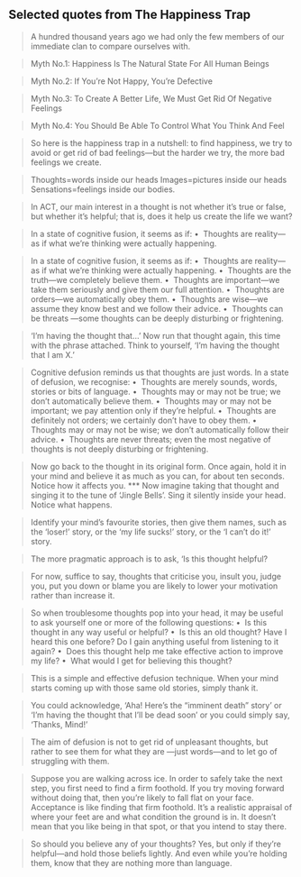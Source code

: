 ## Selected quotes from The Happiness Trap

> A hundred thousand years ago we had only the few members of our immediate
> clan to compare ourselves with.

> Myth No.1: Happiness Is The Natural State For All Human Beings

> Myth No.2: If You’re Not Happy, You’re Defective

> Myth No.3: To Create A Better Life, We Must Get Rid Of Negative Feelings

> Myth No.4: You Should Be Able To Control What You Think And Feel

> So here is the happiness trap in
> a nutshell: to find happiness, we try to avoid or get rid of bad feelings—but
> the harder we try, the more bad feelings we create.

> Thoughts=words inside our heads Images=pictures inside our heads Sensations=feelings
> inside our bodies.

> In ACT, our main interest in a thought is not whether it’s true or false,
> but whether it’s helpful; that is, does it help us create the life we
> want?

> In a state of cognitive fusion, it seems as if: •  Thoughts are reality—as
> if what we’re thinking were actually happening.

> In a state of cognitive fusion, it seems as if: •  Thoughts are reality—as
> if what we’re thinking were actually happening. •  Thoughts are the truth—we
> completely believe them. •  Thoughts are important—we take them seriously
> and give them our full attention. •  Thoughts are orders—we automatically
> obey them. •  Thoughts are wise—we assume they know best and we follow
> their advice. •  Thoughts can be threats —some thoughts can be deeply
> disturbing or frightening.

> ‘I’m having the thought that...’ Now run that thought again, this time
> with the phrase attached. Think to yourself, ‘I’m having the thought that
> I am X.’

> Cognitive defusion reminds us that thoughts are just words. In a state
> of defusion, we recognise: •  Thoughts are merely sounds, words, stories
> or bits of language. •  Thoughts may or may not be true; we don’t automatically
> believe them. •  Thoughts may or may not be important; we pay attention
> only if they’re helpful. •  Thoughts are definitely not orders; we certainly
> don’t have to obey them. •  Thoughts may or may not be wise; we don’t
> automatically follow their advice. •  Thoughts are never threats; even
> the most negative of thoughts is not deeply disturbing or frightening.

> Now go back to the thought in its original form. Once again, hold it in
> your mind and believe it as much as you can, for about ten seconds. Notice
> how it affects you. *** Now imagine taking that thought and singing it
> to the tune of ‘Jingle Bells’. Sing it silently inside your head. Notice
> what happens.

> Identify your mind’s favourite stories, then give them names, such as the
> ‘loser!’ story, or the ‘my life sucks!’ story, or the ‘I can’t do it!’
> story.

> The more pragmatic approach is to ask, ‘Is this thought helpful?

> For now, suffice to say, thoughts that criticise you, insult you, judge
> you, put you down or blame you are likely to lower your motivation rather
> than increase it.

> So when troublesome thoughts pop into your head, it may be useful to ask
> yourself one or more of the following questions: •  Is this thought in
> any way useful or helpful? •  Is this an old thought? Have I heard this
> one before? Do I gain anything useful from listening to it again? •  Does
> this thought help me take effective action to improve my life? •  What
> would I get for believing this thought?

> This is a simple and effective defusion technique. When your mind starts
> coming up with those same old stories, simply thank it.

> You could acknowledge, ‘Aha! Here’s the “imminent death” story’ or ‘I’m
> having the thought that I’ll be dead soon’ or you could simply say, ‘Thanks,
> Mind!’

> The aim of defusion is not to get rid of unpleasant thoughts, but rather
> to see them for what they are —just words—and to let go of struggling
> with them.

> Suppose you are walking across ice. In order to safely take the next step,
> you first need to find a firm foothold. If you try moving forward without
> doing that, then you’re likely to fall flat on your face. Acceptance is
> like finding that firm foothold. It’s a realistic appraisal of where your
> feet are and what condition the ground is in. It doesn’t mean that you
> like being in that spot, or that you intend to stay there.

> So should you believe any of your thoughts? Yes, but only if they’re helpful—and
> hold those beliefs lightly. And even while you’re holding them, know that
> they are nothing more than language.
